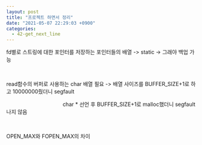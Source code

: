 ```yaml
---
layout: post
title: "프로젝트 하면서 정리"
date: "2021-05-07 22:29:03 +0900"
categories:
  - 42-get_next_line
---
```

fd별로 스트링에 대한 포인터를 저장하는 포인터들의 배열 \-\>
 static \-\> 그래야 백업 가능
 


 



 read함수의 버퍼로 사용하는 char 배열 필요 \-\> 배열
 사이즈를 BUFFER\_SIZE\+1로 하고 10000000줬더니 segfault
 



                
                
       char \* 선언 후 BUFFER\_SIZE\+1로
 malloc했더니 segfault나지 않음
 


 


OPEN\_MAX와 FOPEN\_MAX의 차이
